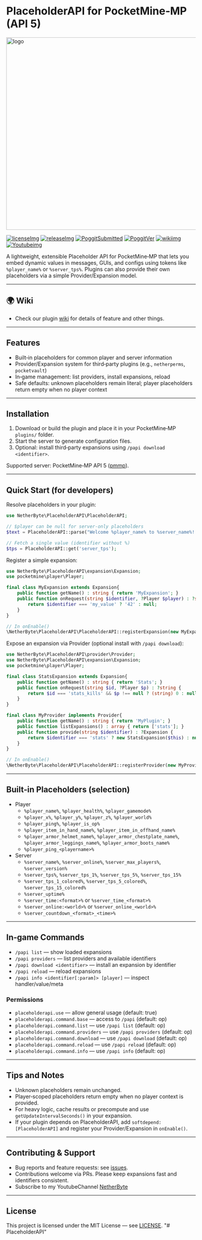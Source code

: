 [issues]: https://github.com/NetherByte233/PlaceholderAPI-PMMP/issues
[licenseImg]: https://img.shields.io/badge/license-MIT-blue.svg
[license]: LICENSE

[PoggitSubmitted]: https://poggit.pmmp.io/shield.state/PlaceholderAPI
[PoggitLink]: https://poggit.pmmp.io/p/PlaceholderAPI
[PoggitVer]: https://poggit.pmmp.io/shield.api/PlaceholderAPI

[releaseImg]: https://img.shields.io/badge/release-latest-brightgreen.svg
[releaselink]: https://github.com/NetherByte233/PlaceholderAPI-NetherByte-/releases/latest
[wikiimg]: https://img.shields.io/badge/wiki-PlaceholderAPI-blue
[wiki]: https://netherbyte233.github.io/PlaceholderAPI/

[docs]: https://github.com/NetherByte233/PlaceholderAPI-PMMP/wiki
[Youtubeimg]: https://img.shields.io/badge/YouTube-NetherByte-red
[NetherByte]: https://youtube.com/@netherbyte-e2d?si=640wTLjcs--w_YIC
[pmmp]: https://pmmp.io/

# PlaceholderAPI for PocketMine‑MP (API 5)
<p align="left" width="100%"><a href="https://NetherByte233.github.io/Placeholderapi/"><img src="https://netherbyte233.github.io/Placeholderapi/assets/logo.png" alt="logo" width="512"></a></p> 

[![licenseImg]][license] [![releaseImg]][releaselink] [![PoggitSubmitted]][PoggitLink] [![PoggitVer]][PoggitLink] [![wikiimg]][wiki] [![Youtubeimg]][NetherByte]


A lightweight, extensible Placeholder API for PocketMine‑MP that lets you embed dynamic values in messages, GUIs, and configs using tokens like `%player_name%` or `%server_tps%`. Plugins can also provide their own placeholders via a simple Provider/Expansion model.

---
## 🌍 Wiki
- Check our plugin [wiki] for details of feature and other things.
---

## Features
- Built‑in placeholders for common player and server information
- Provider/Expansion system for third‑party plugins (e.g., `netherperms`, `pocketvault`)
- In‑game management: list providers, install expansions, reload
- Safe defaults: unknown placeholders remain literal; player placeholders return empty when no player context

---

## Installation
1. Download or build the plugin and place it in your PocketMine‑MP `plugins/` folder.
2. Start the server to generate configuration files.
3. Optional: install third‑party expansions using `/papi download <identifier>`.

Supported server: PocketMine‑MP API 5 ([pmmp]).

---

## Quick Start (for developers) 
Resolve placeholders in your plugin:
```php
use NetherByte\PlaceholderAPI\PlaceholderAPI;

// $player can be null for server-only placeholders
$text = PlaceholderAPI::parse("Welcome %player_name% to %server_name%! TPS: %server_tps%", $player);

// Fetch a single value (identifier without %)
$tps = PlaceholderAPI::get('server_tps');
```

Register a simple expansion:
```php
use NetherByte\PlaceholderAPI\expansion\Expansion;
use pocketmine\player\Player;

final class MyExpansion extends Expansion{
    public function getName() : string { return 'MyExpansion'; }
    public function onRequest(string $identifier, ?Player $player) : ?string {
        return $identifier === 'my_value' ? '42' : null;
    }
}

// In onEnable()
\NetherByte\PlaceholderAPI\PlaceholderAPI::registerExpansion(new MyExpansion($this));
```

Expose an expansion via Provider (optional install with `/papi download`):
```php
use NetherByte\PlaceholderAPI\provider\Provider;
use NetherByte\PlaceholderAPI\expansion\Expansion;
use pocketmine\player\Player;

final class StatsExpansion extends Expansion{
    public function getName() : string { return 'Stats'; }
    public function onRequest(string $id, ?Player $p) : ?string {
        return $id === 'stats_kills' && $p !== null ? (string) 0 : null;
    }
}

final class MyProvider implements Provider{
    public function getName() : string { return 'MyPlugin'; }
    public function listExpansions() : array { return ['stats']; }
    public function provide(string $identifier) : ?Expansion {
        return $identifier === 'stats' ? new StatsExpansion($this) : null;
    }
}

// In onEnable()
\NetherByte\PlaceholderAPI\PlaceholderAPI::registerProvider(new MyProvider());
```

---

## Built‑in Placeholders (selection)
- Player
  - `%player_name%`, `%player_health%`, `%player_gamemode%`
  - `%player_x%`, `%player_y%`, `%player_z%`, `%player_world%`
  - `%player_ping%`, `%player_is_op%`
  - `%player_item_in_hand_name%`, `%player_item_in_offhand_name%`
  - `%player_armor_helmet_name%`, `%player_armor_chestplate_name%`, `%player_armor_leggings_name%`, `%player_armor_boots_name%`
  - `%player_ping_<playername>%`
- Server
  - `%server_name%`, `%server_online%`, `%server_max_players%`, `%server_version%`
  - `%server_tps%`, `%server_tps_1%`, `%server_tps_5%`, `%server_tps_15%`
  - `%server_tps_1_colored%`, `%server_tps_5_colored%`, `%server_tps_15_colored%`
  - `%server_uptime%`
  - `%server_time:<format>%` or `%server_time_<format>%`
  - `%server_online:<world>%` or `%server_online_<world>%`
  - `%server_countdown_<format>_<time>%`

---

## In‑game Commands
- `/papi list` — show loaded expansions
- `/papi providers` — list providers and available identifiers
- `/papi download <identifier>` — install an expansion by identifier
- `/papi reload` — reload expansions
- `/papi info <identifier[:param]> [player]` — inspect handler/value/meta

### Permissions
- `placeholderapi.use` — allow general usage (default: true)
- `placeholderapi.command.base` — access to `/papi` (default: op)
- `placeholderapi.command.list` — use `/papi list` (default: op)
- `placeholderapi.command.providers` — use `/papi providers` (default: op)
- `placeholderapi.command.download` — use `/papi download` (default: op)
- `placeholderapi.command.reload` — use `/papi reload` (default: op)
- `placeholderapi.command.info` — use `/papi info` (default: op)

---

## Tips and Notes
- Unknown placeholders remain unchanged.
- Player‑scoped placeholders return empty when no player context is provided.
- For heavy logic, cache results or precompute and use `getUpdateIntervalSeconds()` in your expansion.
- If your plugin depends on PlaceholderAPI, add `softdepend: [PlaceholderAPI]` and register your Provider/Expansion in `onEnable()`.

---

## Contributing & Support
- Bug reports and feature requests: see [issues].
- Contributions welcome via PRs. Please keep expansions fast and identifiers consistent.
- Subscribe to my YoutubeChannel [NetherByte]

---

## License
This project is licensed under the MIT License — see [LICENSE](LICENSE).
"# PlaceholderAPI" 
